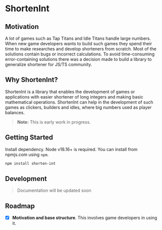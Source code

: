# ShortenInt

<!-- ![ShortenInt Screenshot](docs/images/shortenintscreen.png) -->

## Motivation

A lot of games such as Tap Titans and Idle Titans handle large numbers. When new game developers wants to build such games they spend their time to make researches and develop shorteners from scratch. Most of the solutions contain bugs or incorrect calculations.
To avoid time-consuming error-containing solutions there was a decision made to build a library to generalize shortener for JS/TS community.

## Why ShortenInt?

ShortenInt is a library that enables the development of games or applications with easier shortener of long integers and making basic mathematical operations. ShortenInt can help in the development of such games as clickers, builders and idles, where big numbers used as player balances.

> **Note:** This is early work in progress.

## Getting Started

Install dependency. Node v18.16+ is required. You can install from npmjs.com using `npm`.

```bash
npm install shorten-int
```

## Development

> Documentation will be updated soon

## Roadmap

- [x] **Motivation and base structure**.
      This involves game developers in using it.
